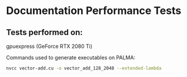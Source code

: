 # Documentation Performance Tests

## Tests performed on:
gpuexpress (GeForce RTX 2080 Ti)

Commands used to generate executables on PALMA:
```bash
nvcc vector-add.cu -o vector_add_128_2048 --extended-lambda
```